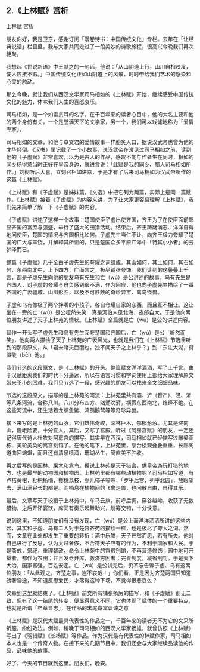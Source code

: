 ## 2.《上林赋》赏析
上林赋 赏析


朋友你好，我是卫东，感谢订阅「漫卷诗书：中国传统文化」专栏。去年在「让经典说话」栏目里，我与大家共同走过了一段美妙的诗歌旅程，很高兴今晚我们再次相聚。


我想起《世说新语》中王献之的一句话，他说：「从山阴道上行，山川自相映发，使人应接不暇。」中国传统文化正如山阴道上的风景，时时带给我们艺术的感染和心灵的触动。


那么今晚，就让我们从西汉文学家司马相如的《上林赋》开始，继续感受中国传统文化的魅力，体味我们人生的喜怒哀乐。


司马相如，是一个如雷贯耳的名字。在千百年来的读者心目中，他的大名主要和他的两个身份有关，一个是誉满天下的文学家，另一个，我们可以戏谑地称为「爱情专家」。


司马相如的文章，和他与卓文君的爱情故事一样脍炙人口，据说汉武帝也曾为他的才华倾倒。《汉书》里记载了一个小故事，说汉武帝在没见过司马相如之前，读到他的《子虚赋》非常喜欢，以为是古人的作品，感叹不能与作者生在同时，相如的同乡杨得意当时正好在皇帝身边，就进言说：「此赋是我的同乡、蜀人司马相如所作。」刘彻听后大喜，立刻召相如进京，于是才有了后来司马相如为汉武帝所作的这篇《上林赋》。


《上林赋》和《子虚赋》是姊妹篇。《文选》中把它列为两篇，实际上是同一篇赋作。《上林赋》接着《子虚赋》的内容来讲，为了让大家更容易理解《上林赋》，我们先来简单了解一下《子虚赋》的内容。


《子虚赋》讲述了这样一个故事：楚国使臣子虚出使齐国，齐王为了在使臣面前彰显齐国的富庶与强盛，举行了盛大的田猎活动。结束后，齐王踌躇满志、洋洋自得地问使臣，楚国的情况与齐国相比如何。子虚先生当仁不让，向齐王极力夸耀了楚国的广大与丰饶，并解释其所讲的，只是楚国众多平原广泽中「特其小小者」的云梦泽而已。


整篇《子虚赋》几乎全由子虚先生的夸耀之词组成。其山如何，其土如何，其石如何，东西南北中，上下四方，广而言之，极尽铺张夸饰。我们读到的这叠叠上千言，都是子虚先生向他的朋友乌有先生和亡（wú）是公讲述的故事。乌有先生是齐国人，对子虚的夸耀与自负感到很不满，作为回应，他也向子虚先生描绘了一番齐国的广袤疆域、山川形胜，以及不可胜数的奇珍异宝、禽鸟怪兽。


子虚和乌有像极了两个拌嘴的小孩子，各自夸耀自家的东西，而且互不相让。这让坐在一旁的亡（wú）是公哑然失笑：真是河伯未见北海，夜郎自大。于是他向两位朋友讲述了天子上林苑的情状。《上林赋》全篇就是亡（wú）是公的讲述内容。


赋作一开头写子虚先生和乌有先生互夸楚国和齐国后，亡（wú）是公「听然而笑」，他向两人描绘了天子上林苑的广袤风光，也就是我们在《上林赋》节选里听到的那段原文，从「君未睹夫巨丽也，独不闻天子之上林乎？」到「东注太湖，衍溢陂（bēi）池。」


我们节选的这段原文，是《上林赋》的开头。整篇赋文洋洋洒洒，写了上千言。由于汉赋距离我们的时代十分遥远，所以在语言习惯和字词使用上都给大家理解原文带来不小的困难。我们只节选了一段，感兴趣的朋友可以找来全文细细品味。


节选的这段原文，描写的是上林苑的河流：上林苑里共有灞、浐（音产）、泾、渭等八条河流，合称八川。八川分布四方、汹涌滂湃，横贯东西南北，络绎不绝。在这些河流中，还生活着龙螭鱼鳖、鸿鹄鹅鹜等等奇珍异兽。


接下来写的是上林苑的山脉，它们雄伟奇峻，深林巨木，郁郁葱葱。尤其是终南山，巍峨险要，十分宜人。其后，又写了宫殿。听过《阿房宫赋》的朋友，一定还记得唐代诗人杜牧对阿房宫的描写。其实早在西汉，司马相如就已经描写过雕梁画栋、美轮美奂的离宫别馆了。在他的笔下，上林苑里，亭台楼观叠叠重重，长廊阁道曲回蜿蜒，而且还有清泉喷涌，珊瑚丛生，简直美不胜收。 


再之后写的是园林、果木和禽鸟。据说上林苑是天子猎宫，供皇帝游玩打猎的地方，也是最早的动物园和植物园。上林苑里都有哪些动植物呢？司马相如写道，有卢桔黄柑，枇杷杨梅，樱桃荔枝，枣儿柿子等等，「罗乎后宫，列乎北园」，放眼望去，满山满谷长的都是。而栖息在植物间的飞禽走兽，也闲散自由，自得其乐。


最后，文章写天子校猎于上林苑中，车马云旗，前呼后拥，穿谷越岭，收获了无数猎物，之后开怀宴饮，席间有奏乐起舞助兴，觥筹交错，十分快意。


说到这里，不知道朋友们有没有发现，亡（wú）是公上面洋洋洒洒所讲的这些内容，其实和子虚、乌有二人对于楚宫齐苑的描绘一样，也是极尽了夸大之词。然而，文章在此处却发生了重要的转折：酒中乐酣，天子芒然而思，若有所失。他对自己进行了反思，认为太过奢侈，不合符天子应有的作为，不利于国家和人民。于是斋戒，祭祀，重理朝政，命令上林苑中的宫殿别馆，不再营造修饰；园中地可开垦者，都作为农田；并且发仓开库，救济穷困者；完善制度，减省刑罚。于是天下大治，国家富强，百姓安定。亡（wú）是公讲完后，仍不忘告诉子虚、乌有这两位朋友：「从此观之，齐楚之事，岂不哀哉！」你们看，正是因为齐楚两国只知道骄奢淫逸，不知道反思爱民，才落得这种下场，不觉得很悲哀么？


文章到这里就结束了。《上林赋》前文所有铺张扬厉的描写，和《子虚赋》别无二致，但有了这一结尾的转变，便显得意义不同。它也体现了赋体的一个重要特点，也就是所谓「卒章显志」，在作品的末尾寄寓讽谏之意


《上林赋》是汉代大赋最具代表性的作品之一，千百年来的读者无不为它的文采所折服，纷纷效法。例如，稍晚于司马相如的西汉文学家扬雄，就曾仿照《上林赋》写出了《羽猎赋》《长杨赋》等作品。作为汉代最有代表性的辞赋作家，司马相如本人也是一个传奇人物。在接下来的几期节目中，我们还会与大家继续品读他的作品，品味他的故事。


好了，今天的节目就到这里。朋友们，晚安。

